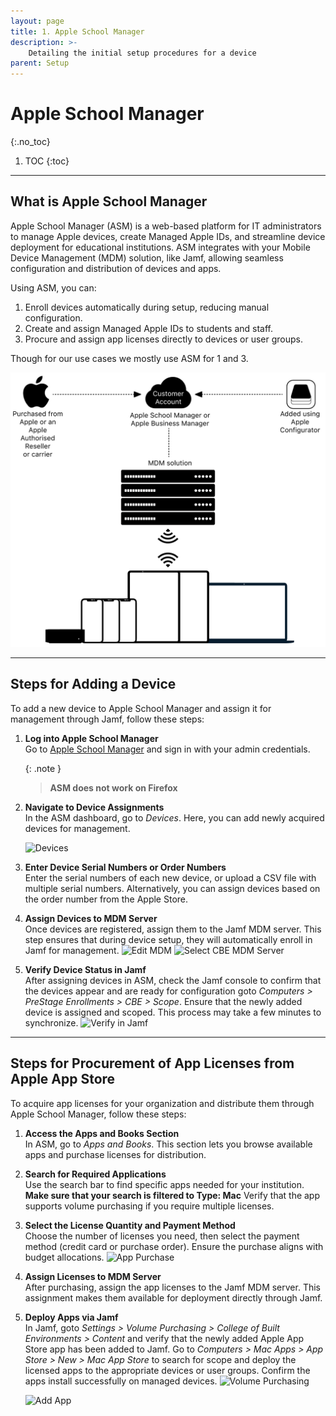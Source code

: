 ```yaml
---
layout: page
title: 1. Apple School Manager
description: >-
    Detailing the initial setup procedures for a device
parent: Setup
---
```


# Apple School Manager
{:.no_toc}

1. TOC
{:toc}

---

## What is Apple School Manager

Apple School Manager (ASM) is a web-based platform for IT administrators to manage Apple devices, create Managed Apple IDs, and streamline device deployment for educational institutions. ASM integrates with your Mobile Device Management (MDM) solution, like Jamf, allowing seamless configuration and distribution of devices and apps.

Using ASM, you can:

1. Enroll devices automatically during setup, reducing manual configuration.
2. Create and assign Managed Apple IDs to students and staff.
3. Procure and assign app licenses directly to devices or user groups.

Though for our use cases we mostly use ASM for 1 and 3.

![ASM Architecture Diagram](./assets/images/asm.png)

---

## Steps for Adding a Device

To add a new device to Apple School Manager and assign it for management through Jamf, follow these steps:

1. **Log into Apple School Manager**  
   Go to [Apple School Manager](https://school.apple.com/) and sign in with your admin credentials.

   {: .note }
   >**ASM does not work on Firefox**

2. **Navigate to Device Assignments**  
   In the ASM dashboard, go to *Devices*. Here, you can add newly acquired devices for management.

   ![Devices](../assets/images/asm/1asm.png)

3. **Enter Device Serial Numbers or Order Numbers**  
   Enter the serial numbers of each new device, or upload a CSV file with multiple serial numbers. Alternatively, you can assign devices based on the order number from the Apple Store.

4. **Assign Devices to MDM Server**  
   Once devices are registered, assign them to the Jamf MDM server. This step ensures that during device setup, they will automatically enroll in Jamf for management.
   ![Edit MDM](../assets/images/asm/2asm.png)
   ![Select CBE MDM Server](../assets/images/asm/3asm.png)

5. **Verify Device Status in Jamf**  
   After assigning devices in ASM, check the Jamf console to confirm that the devices appear and are ready for configuration goto *Computers > PreStage Enrollments > CBE > Scope*. Ensure that the newly added device is assigned and scoped. This process may take a few minutes to synchronize.
   ![Verify in Jamf](../assets/images/asm/4asm.png)

---

## Steps for Procurement of App Licenses from Apple App Store

To acquire app licenses for your organization and distribute them through Apple School Manager, follow these steps:

1. **Access the Apps and Books Section**  
   In ASM, go to *Apps and Books*. This section lets you browse available apps and purchase licenses for distribution.

2. **Search for Required Applications**  
   Use the search bar to find specific apps needed for your institution. **Make sure that your search is filtered to Type: Mac** Verify that the app supports volume purchasing if you require multiple licenses.

3. **Select the License Quantity and Payment Method**  
   Choose the number of licenses you need, then select the payment method (credit card or purchase order). Ensure the purchase aligns with budget allocations.
   ![App Purchase](../assets/images/asm/5asm.png)
4. **Assign Licenses to MDM Server**  
   After purchasing, assign the app licenses to the Jamf MDM server. This assignment makes them available for deployment directly through Jamf.

5. **Deploy Apps via Jamf**  
   In Jamf, goto *Settings > Volume Purchasing > College of Built Environments > Content* and verify that the newly added Apple App Store app has been added to Jamf. Go to *Computers > Mac Apps > App Store > New > Mac App Store* to search for scope and deploy the licensed apps to the appropriate devices or user groups. Confirm the apps install successfully on managed devices.
   ![Volume Purchasing](../assets/images/asm/6asm.png)

   ![Add App](../assets/images/asm/7asm.png)

